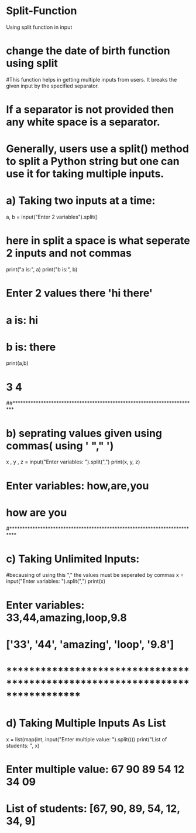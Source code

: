 # Split-Function
Using split function in input

# change the date of birth function using split

#This function helps in getting multiple inputs from users. It breaks the given input by the specified separator.
# If a separator is not provided then any white space is a separator.
# Generally, users use a split() method to split a Python string but one can use it for taking multiple inputs.


# a) Taking two inputs at a time:

a, b = input("Enter 2 variables").split()

# here in split a space is what seperate 2 inputs and not commas
print("a is:", a)
print("b is:", b)
# Enter 2 values there 'hi there'
# a is: hi
# b is: there
print(a,b)
# 3 4

##************************************************************************

# b) seprating values given using commas( using '  ","  ')
x , y , z = input("Enter variables: ").split(",")
print(x, y, z)
# Enter variables: how,are,you
# how are you

#**************************************************************************

# c) Taking Unlimited Inputs:
#becausing of using this "," the values must be seperated by commas
x = input("Enter variables: ").split(",")
print(x)
# Enter variables: 33,44,amazing,loop,9.8
# ['33', '44', 'amazing', 'loop', '9.8']

# *****************************************************************************

# d) Taking Multiple Inputs As List
x = list(map(int, input("Enter multiple value: ").split()))
print("List of students: ", x)
# Enter multiple value: 67 90 89 54 12 34 09
# List of students:  [67, 90, 89, 54, 12, 34, 9]
